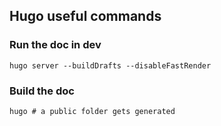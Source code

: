 ## Hugo useful commands

### Run the doc in dev
```
hugo server --buildDrafts --disableFastRender
```

### Build the doc
```
hugo # a public folder gets generated
```
